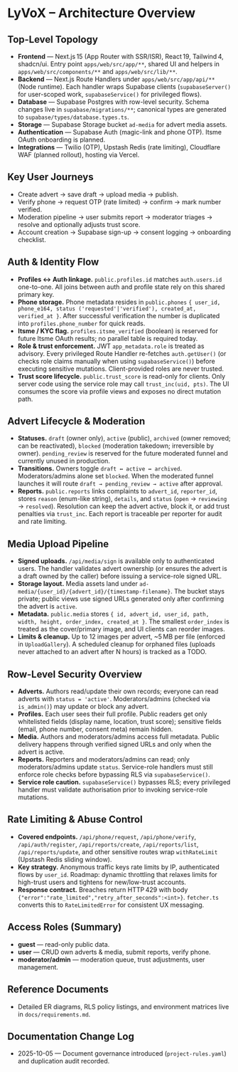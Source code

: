 # LyVoX – Architecture Overview

## Top-Level Topology

- **Frontend** — Next.js 15 (App Router with SSR/ISR), React 19, Tailwind 4, shadcn/ui. Entry point `apps/web/src/app/**`, shared UI and helpers in `apps/web/src/components/**` and `apps/web/src/lib/**`.
- **Backend** — Next.js Route Handlers under `apps/web/src/app/api/**` (Node runtime). Each handler wraps Supabase clients (`supabaseServer()` for user-scoped work, `supabaseService()` for privileged flows).
- **Database** — Supabase Postgres with row-level security. Schema changes live in `supabase/migrations/**`; canonical types are generated to `supabase/types/database.types.ts`.
- **Storage** — Supabase Storage bucket `ad-media` for advert media assets.
- **Authentication** — Supabase Auth (magic-link and phone OTP). Itsme OAuth onboarding is planned.
- **Integrations** — Twilio (OTP), Upstash Redis (rate limiting), Cloudflare WAF (planned rollout), hosting via Vercel.

## Key User Journeys

- Create advert → save draft → upload media → publish.
- Verify phone → request OTP (rate limited) → confirm → mark number verified.
- Moderation pipeline → user submits report → moderator triages → resolve and optionally adjusts trust score.
- Account creation → Supabase sign-up → consent logging → onboarding checklist.

## Auth & Identity Flow

- **Profiles ↔ Auth linkage.** `public.profiles.id` matches `auth.users.id` one-to-one. All joins between auth and profile state rely on this shared primary key.
- **Phone storage.** Phone metadata resides in `public.phones` `{ user_id, phone_e164, status ('requested'|'verified'), created_at, verified_at }`. After successful verification the number is duplicated into `profiles.phone_number` for quick reads.
- **Itsme / KYC flag.** `profiles.itsme_verified` (boolean) is reserved for future Itsme OAuth results; no parallel table is required today.
- **Role & trust enforcement.** JWT `app_metadata.role` is treated as advisory. Every privileged Route Handler re-fetches `auth.getUser()` (or checks role claims manually when using `supabaseService()`) before executing sensitive mutations. Client-provided roles are never trusted.
- **Trust score lifecycle.** `public.trust_score` is read-only for clients. Only server code using the service role may call `trust_inc(uid, pts)`. The UI consumes the score via profile views and exposes no direct mutation path.

## Advert Lifecycle & Moderation

- **Statuses.** `draft` (owner only), `active` (public), `archived` (owner removed; can be reactivated), `blocked` (moderation takedown; irreversible by owner). `pending_review` is reserved for the future moderated funnel and currently unused in production.
- **Transitions.** Owners toggle `draft ↔ active ↔ archived`. Moderators/admins alone set `blocked`. When the moderated funnel launches it will route `draft → pending_review → active` after approval.
- **Reports.** `public.reports` links complaints to `advert_id`, `reporter_id`, stores `reason` (enum-like string), `details`, and `status` (`open` → `reviewing` → `resolved`). Resolution can keep the advert active, block it, or add trust penalties via `trust_inc`. Each report is traceable per reporter for audit and rate limiting.

## Media Upload Pipeline

- **Signed uploads.** `/api/media/sign` is available only to authenticated users. The handler validates advert ownership (or ensures the advert is a draft owned by the caller) before issuing a service-role signed URL.
- **Storage layout.** Media assets land under `ad-media/{user_id}/{advert_id}/{timestamp-filename}`. The bucket stays private; public views use signed URLs generated only after confirming the advert is `active`.
- **Metadata.** `public.media` stores `{ id, advert_id, user_id, path, width, height, order_index, created_at }`. The smallest `order_index` is treated as the cover/primary image, and UI clients can reorder images.
- **Limits & cleanup.** Up to 12 images per advert, ~5 MB per file (enforced in `UploadGallery`). A scheduled cleanup for orphaned files (uploads never attached to an advert after N hours) is tracked as a TODO.

## Row-Level Security Overview

- **Adverts.** Authors read/update their own records; everyone can read adverts with `status = 'active'`. Moderators/admins (checked via `is_admin()`) may update or block any advert.
- **Profiles.** Each user sees their full profile. Public readers get only whitelisted fields (display name, location, trust score); sensitive fields (email, phone number, consent meta) remain hidden.
- **Media.** Authors and moderators/admins access full metadata. Public delivery happens through verified signed URLs and only when the advert is active.
- **Reports.** Reporters and moderators/admins can read; only moderators/admins update `status`. Service-role handlers must still enforce role checks before bypassing RLS via `supabaseService()`.
- **Service role caution.** `supabaseService()` bypasses RLS; every privileged handler must validate authorisation prior to invoking service-role mutations.

## Rate Limiting & Abuse Control

- **Covered endpoints.** `/api/phone/request`, `/api/phone/verify`, `/api/auth/register`, `/api/reports/create`, `/api/reports/list`, `/api/reports/update`, and other sensitive routes wrap `withRateLimit` (Upstash Redis sliding window).
- **Key strategy.** Anonymous traffic keys rate limits by IP, authenticated flows by `user_id`. Roadmap: dynamic throttling that relaxes limits for high-trust users and tightens for new/low-trust accounts.
- **Response contract.** Breaches return HTTP 429 with body `{"error":"rate_limited","retry_after_seconds":<int>}`. `fetcher.ts` converts this to `RateLimitedError` for consistent UX messaging.

## Access Roles (Summary)

- **guest** — read-only public data.
- **user** — CRUD own adverts & media, submit reports, verify phone.
- **moderator/admin** — moderation queue, trust adjustments, user management.

## Reference Documents

- Detailed ER diagrams, RLS policy listings, and environment matrices live in `docs/requirements.md`.

## Documentation Change Log

- 2025-10-05 — Document governance introduced (`project-rules.yaml`) and duplication audit recorded.
